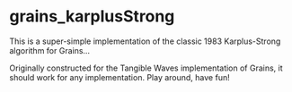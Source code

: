 # grains_karplusStrong
This is a super-simple implementation of the classic 1983 Karplus-Strong algorithm for Grains…

Originally constructed for the Tangible Waves implementation of Grains, it should work for any implementation. Play around, have fun!
